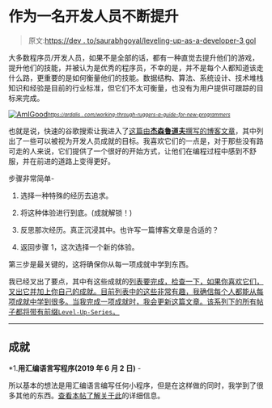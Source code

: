 # 作为一名开发人员不断提升

> 原文:[https://dev . to/saurabhgoyal/leveling-up-as-a-developer-3 gol](https://dev.to/saurabhgoyal/levelling-up-as-a-developer-3gol)

大多数程序员/开发人员，如果不是全部的话，都有一种直觉去提升他们的游戏，提升他们的技能，并被认为是优秀的程序员，不幸的是，并不是每个人都知道该走什么路，更重要的是如何衡量他们的技能。数据结构、算法、系统设计、技术堆栈知识和经验是目前的行业标准，但它们不太可衡量，也没有为用户提供可跟踪的目标来完成。

[![AmIGood](../Images/d02c990caaba8882e77a9c4a14a41522.png)](https://res.cloudinary.com/practicaldev/image/fetch/s--vPFHi68D--/c_limit%2Cf_auto%2Cfl_progressive%2Cq_auto%2Cw_880/https://saurabhgoyal.github.io/assets/images/NotSureIfGoodProgrammer.jpg)*<sub><sup>[https://ardalis . com/working-through-ruggers-a-guide-for-new-programmers](https://ardalis.com/working-through-roadblocks-a-guide-for-new-programmers)</sup></sub>*

也就是说，快速的谷歌搜索让我进入了[这篇由**杰森鲁道夫**撰写的博客文章](https://jasonrudolph.com/blog/2011/08/09/programming-achievements-how-to-level-up-as-a-developer/)，其中列出了一些可以被视为开发人员成就的目标。我喜欢它们的一点是，对于那些没有路可走的人来说，它们提供了一个很好的开始方式，让他们在编程过程中感到不舒服，并在前进的道路上变得更好。

步骤非常简单-

1.  选择一种特殊的经历去追求。

2.  将这种体验进行到底。(成就解锁！)

3.  反思那次经历。真正沉浸其中。也许写一篇博客文章是合适的？

4.  返回步骤 1，这次选择一个新的体验。

第三步是最关键的，这将确保你从每一项成就中学到东西。

我已经叉出了要点，其中有这些成就的[列表要完成，检查一下，如果你喜欢它们，叉出它并加上你自己的成就。目前列表中的这些非常有趣，我确信每个人都能从每项成就中学到很多。当我完成一项成就时，我会更新这篇文章。该系列下的所有帖子都将带有前缀`Level-Up-Series`。](https://gist.github.com/SaurabhGoyal/5f911bbef0dd5f11aaf7e8a5f7be1399)

* * *

## [](#achievements)成就

*1.**用汇编语言写程序(2019 年 6 月 2 日)** -

所以基本的想法是用汇编语言编写任何小程序，但是在这样做的同时，我学到了很多其他的东西。[查看本帖了解关于此](https://dev.to/saurabhgoyal/level-up-series-program-in-assembly-4i0a)的详细信息。